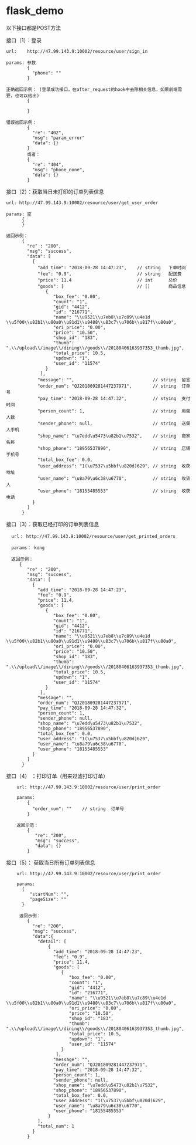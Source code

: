# flask_demo
以下接口都是POST方法

接口（1）：登录

    url:    http://47.99.143.9:10002/resource/user/sign_in
    
    params: 参数
            {
              "phone": ""    
            }
            
    正确返回示例： (登录成功接口，在after_request的hook中去除相关信息，如果前端需要，也可以给出)
            {
              
            }
            
    错误返回示例：
            {
              "re": "402",
              "msg": "param_error"
              "data": {}
            }
            或者：
            {
              "re": "404",
              "msg": "phone_none",
              "data": {}
            }
            
            
 接口（2）：获取当日未打印的订单列表信息
 
    url: http://47.99.143.9:10002/resource/user/get_user_order
    
    params: 空
          {
          }
          
    返回示例：
          {
            "re" : "200",
            "msg": "success",
            "data": [
              {
                "add_time": "2018-09-28 14:47:23",    // string   下单时间
                "fee": "0.9",                         // string   配送费
                "price": 11.4                         // int      总价
                "goods": [                            // []       商品信息
                   {
                      "box_fee": "0.00", 
                      "count": "1", 
                      "gid": "4412", 
                      "id": "216771", 
                      "name": "\\u9521\\u7eb8\\u7c89\\u4e1d \\u5f00\\u82b1\\u80a0\\u91d1\\u9488\\u83c7\\u706b\\u817f\\u80a0", 
                      "ori_price": "0.00", 
                      "price": "10.50", 
                      "shop_id": "183", 
                      "thumb": ".\\/upload\\/image\\/dining\\/goods\\/20180406163937353_thumb.jpg", 
                      "total_price": 10.5, 
                      "updown": "1", 
                      "user_id": "11574"
                   }
                 ],
                "message": "",                              // string  留言
                "order_num": "QJ201809281447237971",        // string  订单号
                "pay_time": "2018-09-28 14:47:32",          // stying  支付时间
                "person_count": 1,                          // string  用餐人数
                "sender_phone": null,                       // string  送餐人手机
                "shop_name": "\u7edd\u5473\u82b1\u7532",    // string  商家名称
                "shop_phone": "18956537890",                // string  店铺手机号
                "total_box_fee": 0.0,          
                "user_address": "1(\u7537\u5bbf\u820d)629", // string  收获地址
                "user_name": "\u8a79\u6c38\u6770",          // string  收货人
                "user_phone": "18155485553"                 // string  收获电话
              }
            ]
          }
          
          
  接口（3）：获取已经打印的订单列表信息
  
      url： http://47.99.143.9:10002/resource/user/get_printed_orders
      
      params： kong
      
      返回示例：
         {
            "re" : "200",
            "msg": "success",
            "data": [
              {
                "add_time": "2018-09-28 14:47:23",
                "fee": "0.9",
                "price": 11.4,                       
                "goods": [
                   {
                      "box_fee": "0.00", 
                      "count": "1", 
                      "gid": "4412", 
                      "id": "216771", 
                      "name": "\\u9521\\u7eb8\\u7c89\\u4e1d \\u5f00\\u82b1\\u80a0\\u91d1\\u9488\\u83c7\\u706b\\u817f\\u80a0", 
                      "ori_price": "0.00", 
                      "price": "10.50", 
                      "shop_id": "183", 
                      "thumb": ".\\/upload\\/image\\/dining\\/goods\\/20180406163937353_thumb.jpg", 
                      "total_price": 10.5, 
                      "updown": "1", 
                      "user_id": "11574"
                   }
                 ],
                "message": "", 
                "order_num": "QJ201809281447237971", 
                "pay_time": "2018-09-28 14:47:32", 
                "person_count": 1, 
                "sender_phone": null, 
                "shop_name": "\u7edd\u5473\u82b1\u7532", 
                "shop_phone": "18956537890", 
                "total_box_fee": 0.0, 
                "user_address": "1(\u7537\u5bbf\u820d)629", 
                "user_name": "\u8a79\u6c38\u6770", 
                "user_phone": "18155485553"
              }
            ]
          }
          
 接口（4） ：打印订单（用来过滤打印订单）
 
        url: http://47.99.143.9:10002/resource/user/print_order
        
        params: 
            {
              "order_num": ""    // string  订单号
            }
            
        返回示范：
            {
               "re": "200",
               "msg": "success",
               "data": {}
            }
            
            
  接口（5）： 获取当日所有订单列表信息
  
        url: http://47.99.143.9:10002/resource/user/print_order
        
        params:
          {
             "startNum": "",
             "pageSize": ""
          }
          
         返回示例：
            {
              "re": "200",
              "msg": "success",
              "data":{
                "detail": [
                    {
                      "add_time": "2018-09-28 14:47:23",
                      "fee": "0.9",
                      "price": 11.4,  
                      "goods": [
                         {
                            "box_fee": "0.00", 
                            "count": "1", 
                            "gid": "4412", 
                            "id": "216771", 
                            "name": "\\u9521\\u7eb8\\u7c89\\u4e1d \\u5f00\\u82b1\\u80a0\\u91d1\\u9488\\u83c7\\u706b\\u817f\\u80a0", 
                            "ori_price": "0.00", 
                            "price": "10.50", 
                            "shop_id": "183", 
                            "thumb": ".\\/upload\\/image\\/dining\\/goods\\/20180406163937353_thumb.jpg", 
                            "total_price": 10.5, 
                            "updown": "1", 
                            "user_id": "11574"
                         }
                       ],
                      "message": "", 
                      "order_num": "QJ201809281447237971", 
                      "pay_time": "2018-09-28 14:47:32", 
                      "person_count": 1, 
                      "sender_phone": null, 
                      "shop_name": "\u7edd\u5473\u82b1\u7532", 
                      "shop_phone": "18956537890", 
                      "total_box_fee": 0.0, 
                      "user_address": "1(\u7537\u5bbf\u820d)629", 
                      "user_name": "\u8a79\u6c38\u6770", 
                      "user_phone": "18155485553"
                    }
                ],
                "total_num": 1
              }
            }
